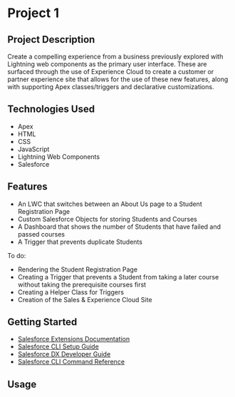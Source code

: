 # Project 1

## Project Description

Create a compelling experience from a business previously explored with Lightning web components as the primary user interface. These are surfaced through the use of Experience Cloud to create a customer or partner experience site that allows for the use of these new features, along with supporting Apex classes/triggers and declarative customizations.

## Technologies Used

- Apex
- HTML
- CSS
- JavaScript
- Lightning Web Components
- Salesforce

## Features

- An LWC that switches between an About Us page to a Student Registration Page
- Custom Salesforce Objects for storing Students and Courses
- A Dashboard that shows the number of Students that have failed and passed courses
- A Trigger that prevents duplicate Students

To do:
- Rendering the Student Registration Page
- Creating a Trigger that prevents a Student from taking a later course without taking the prerequisite courses first
- Creating a Helper Class for Triggers
- Creation of the Sales & Experience Cloud Site

## Getting Started

- [Salesforce Extensions Documentation](https://developer.salesforce.com/tools/vscode/)
- [Salesforce CLI Setup Guide](https://developer.salesforce.com/docs/atlas.en-us.sfdx_setup.meta/sfdx_setup/sfdx_setup_intro.htm)
- [Salesforce DX Developer Guide](https://developer.salesforce.com/docs/atlas.en-us.sfdx_dev.meta/sfdx_dev/sfdx_dev_intro.htm)
- [Salesforce CLI Command Reference](https://developer.salesforce.com/docs/atlas.en-us.sfdx_cli_reference.meta/sfdx_cli_reference/cli_reference.htm)

## Usage
